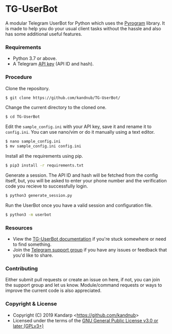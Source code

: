 # TG-UserBot

A modular Telegram UserBot for Python which uses the [Pyrogram][pyrogram] library. It is made to help you do your usual client tasks without the hassle and also has some additional useful features.

### Requirements

- Python 3.7 or above.
- A Telegram [API key][tg-apps] (API ID and hash).

### Procedure

Clone the repository.

```sh
$ git clone https://github.com/kandnub/TG-UserBot/
```

Change the current directory to the cloned one.

```sh
$ cd TG-UserBot
```

Edit the ``sample_config.ini`` with your API key, save it and rename it to ``config.ini``.
You can use nano/vim or do it manually using a text editor.

```sh
$ nano sample_config.ini
$ mv sample_config.ini config.ini
```

Install all the requirements using pip.

```sh
$ pip3 install -r requirements.txt
```

Generate a session. The API ID and hash will be fetched from the config itself, but, you will be asked to enter your phone number and the verification code you recieve to successfully login.

```sh
$ python3 generate_session.py
```

Run the UserBot once you have a valid session and configuration file.

```sh
$ python3 -m userbot
```

### Resources

- View the [TG-UserBot documentation][docs] if you're stuck somewhere or need to find something.
- Join the [Telegram support group][support] if you have any issues or feedback that you'd like to share.

### Contributing

Either submit pull requests or create an issue on here, if not, you can join the support group and let us know. Module/command requests or ways to improve the current code is also appreciated.

### Copyright & License

- Copyright (C) 2019 Kandarp <<https://github.com/kandnub>>
- Licensed under the terms of the [GNU General Public License v3.0 or later (GPLv3+)](LICENSE)

[//]: # (Comment)
   [pyrogram]: <https://github.com/pyrogram/pyrogram/>
   [tg-apps]: <https://my.telegram.org/apps>
   [docs]: <tg-userbot.readthedocs.io>
   [support]: <https://t.me/tg_userbot_support>